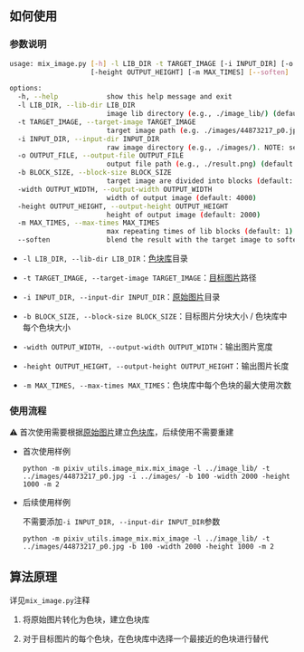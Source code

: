 ## 如何使用

### 参数说明

```bash
usage: mix_image.py [-h] -l LIB_DIR -t TARGET_IMAGE [-i INPUT_DIR] [-o OUTPUT_FILE] [-b BLOCK_SIZE] [-width OUTPUT_WIDTH]
                    [-height OUTPUT_HEIGHT] [-m MAX_TIMES] [--soften]

options:
  -h, --help            show this help message and exit
  -l LIB_DIR, --lib-dir LIB_DIR
                        image lib directory (e.g., ./image_lib/) (default: None)
  -t TARGET_IMAGE, --target-image TARGET_IMAGE
                        target image path (e.g. ./images/44873217_p0.jpg) (default: None)
  -i INPUT_DIR, --input-dir INPUT_DIR
                        raw image directory (e.g., ./images/). NOTE: set to None if image lib is already constructed (default: None)
  -o OUTPUT_FILE, --output-file OUTPUT_FILE
                        output file path (e.g., ./result.png) (default: result.png)
  -b BLOCK_SIZE, --block-size BLOCK_SIZE
                        target image are divided into blocks (default: 50)
  -width OUTPUT_WIDTH, --output-width OUTPUT_WIDTH
                        width of output image (default: 4000)
  -height OUTPUT_HEIGHT, --output-height OUTPUT_HEIGHT
                        height of output image (default: 2000)
  -m MAX_TIMES, --max-times MAX_TIMES
                        max repeating times of lib blocks (default: 1)
  --soften              blend the result with the target image to soften the result (default: False)
```

- `-l LIB_DIR, --lib-dir LIB_DIR`：<u>色块库</u>目录

- `-t TARGET_IMAGE, --target-image TARGET_IMAGE`：<u>目标图片</u>路径

- `-i INPUT_DIR, --input-dir INPUT_DIR`：<u>原始图片</u>目录

- `-b BLOCK_SIZE, --block-size BLOCK_SIZE`：目标图片分块大小 / 色块库中每个色块大小

- `-width OUTPUT_WIDTH, --output-width OUTPUT_WIDTH`：输出图片宽度

- `-height OUTPUT_HEIGHT, --output-height OUTPUT_HEIGHT`：输出图片长度

- `-m MAX_TIMES, --max-times MAX_TIMES`：色块库中每个色块的最大使用次数

### 使用流程

:warning: 首次使用需要根据<u>原始图片</u>建立<u>色块库</u>，后续使用不需要重建

- 首次使用样例

  `python -m pixiv_utils.image_mix.mix_image -l ../image_lib/ -t ../images/44873217_p0.jpg -i ../images/ -b 100 -width 2000 -height 1000 -m 2`

- 后续使用样例

  不需要添加`-i INPUT_DIR, --input-dir INPUT_DIR`参数

  `python -m pixiv_utils.image_mix.mix_image -l ../image_lib/ -t ../images/44873217_p0.jpg -b 100 -width 2000 -height 1000 -m 2`

## 算法原理

详见`mix_image.py`注释

1. 将原始图片转化为色块，建立色块库

2. 对于目标图片的每个色块，在色块库中选择一个最接近的色块进行替代
